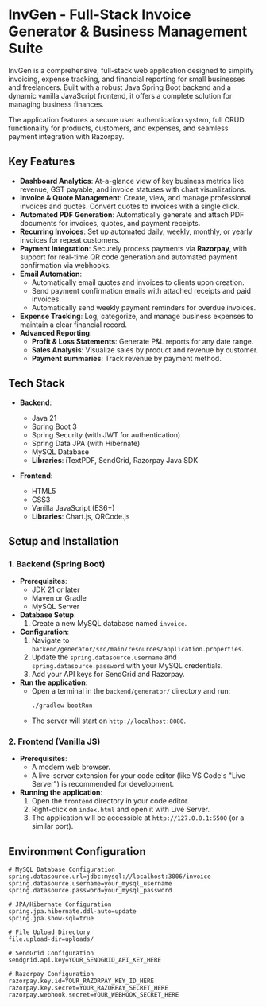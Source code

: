 # InvGen - Full-Stack Invoice Generator & Business Management Suite

InvGen is a comprehensive, full-stack web application designed to simplify invoicing, expense tracking, and financial reporting for small businesses and freelancers. Built with a robust Java Spring Boot backend and a dynamic vanilla JavaScript frontend, it offers a complete solution for managing business finances.

The application features a secure user authentication system, full CRUD functionality for products, customers, and expenses, and seamless payment integration with Razorpay.

## Key Features

* **Dashboard Analytics**: At-a-glance view of key business metrics like revenue, GST payable, and invoice statuses with chart visualizations.
* **Invoice & Quote Management**: Create, view, and manage professional invoices and quotes. Convert quotes to invoices with a single click.
* **Automated PDF Generation**: Automatically generate and attach PDF documents for invoices, quotes, and payment receipts.
* **Recurring Invoices**: Set up automated daily, weekly, monthly, or yearly invoices for repeat customers.
* **Payment Integration**: Securely process payments via **Razorpay**, with support for real-time QR code generation and automated payment confirmation via webhooks.
* **Email Automation**:
    * Automatically email quotes and invoices to clients upon creation.
    * Send payment confirmation emails with attached receipts and paid invoices.
    * Automatically send weekly payment reminders for overdue invoices.
* **Expense Tracking**: Log, categorize, and manage business expenses to maintain a clear financial record.
* **Advanced Reporting**:
    * **Profit & Loss Statements**: Generate P&L reports for any date range.
    * **Sales Analysis**: Visualize sales by product and revenue by customer.
    * **Payment summaries**: Track revenue by payment method.

## Tech Stack

* **Backend**:
    * Java 21
    * Spring Boot 3
    * Spring Security (with JWT for authentication)
    * Spring Data JPA (with Hibernate)
    * MySQL Database
    * **Libraries**: iTextPDF, SendGrid, Razorpay Java SDK

* **Frontend**:
    * HTML5
    * CSS3
    * Vanilla JavaScript (ES6+)
    * **Libraries**: Chart.js, QRCode.js

## Setup and Installation

### 1. Backend (Spring Boot)

* **Prerequisites**:
    * JDK 21 or later
    * Maven or Gradle
    * MySQL Server
* **Database Setup**:
    1.  Create a new MySQL database named `invoice`.
* **Configuration**:
    1.  Navigate to `backend/generator/src/main/resources/application.properties`.
    2.  Update the `spring.datasource.username` and `spring.datasource.password` with your MySQL credentials.
    3.  Add your API keys for SendGrid and Razorpay.
* **Run the application**:
    * Open a terminal in the `backend/generator/` directory and run:
        ```bash
        ./gradlew bootRun
        ```
    * The server will start on `http://localhost:8080`.

### 2. Frontend (Vanilla JS)

* **Prerequisites**:
    * A modern web browser.
    * A live-server extension for your code editor (like VS Code's "Live Server") is recommended for development.
* **Running the application**:
    1.  Open the `frontend` directory in your code editor.
    2.  Right-click on `index.html` and open it with Live Server.
    3.  The application will be accessible at `http://127.0.0.1:5500` (or a similar port).

## Environment Configuration

```properties
# MySQL Database Configuration
spring.datasource.url=jdbc:mysql://localhost:3006/invoice
spring.datasource.username=your_mysql_username
spring.datasource.password=your_mysql_password

# JPA/Hibernate Configuration
spring.jpa.hibernate.ddl-auto=update
spring.jpa.show-sql=true

# File Upload Directory
file.upload-dir=uploads/

# SendGrid Configuration
sendgrid.api.key=YOUR_SENDGRID_API_KEY_HERE

# Razorpay Configuration
razorpay.key.id=YOUR_RAZORPAY_KEY_ID_HERE
razorpay.key.secret=YOUR_RAZORPAY_SECRET_HERE
razorpay.webhook.secret=YOUR_WEBHOOK_SECRET_HERE
